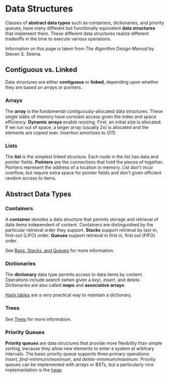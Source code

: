 # Data Structures

Classes of **abstract data types** such as containers, dictionaries, and
priority queues, have many different but functionally equivalent **data
structures** that implement them. These different data structures realize
different tradeoffs in the time to execute various operations.

Information on this page is taken from _The Algorithm Design Manual_ by Steven
S. Skiena.

## Contiguous vs. Linked

Data structures are either **contiguous** or **linked**, depending upon whether
they are based on arrays or pointers.

### Arrays

The **array** is the fundamental contiguously-allocated data structures. These
single slabs of memory have constant access given the index and space
efficiency. **Dynamic arrays** enable resizing. First, an initial size is
allocated. If we run out of space, a larger array (usually 2x) is allocated and
the elements are copied over. Insertion amortizes to $O(1)$.

### Lists

The **list** is the simplest linked structure. Each node in the list has data
and pointer fields. **Pointers** are the connections that hold the pieces of
together. Pointers represent the address of a location in memory. List don't
incur overflow, but require extra space for pointer fields and don't given
efficient random access to items.

## Abstract Data Types

### Containers

A **container** denotes a data structure that permits storage and retrieval of
data items independent of content. Containers are distinguished by the
particular retrieval order they support. **Stacks** support retrieval by
last-in, first-out (LIFO) order. **Queues** support retrieval in first in, first
out (FIFO) order.

See [Bags, Stacks, and Queues](bags-stacks-queues.org) for more information.

### Dictionaries

The **dictionary** data type permits access to data items by content. Operations
include _search_ (when given a _key_), _insert_, and _delete_. Dictionaries are
also called **maps** and **associative arrays**.

[Hash tables](./hash-tables.org) are a very practical way to maintain a
dictionary.

### Trees

See [Trees](./trees.org) for more information.

### Priority Queues

**Priority queues** are data structures that provide more flexibility than
simple sorting, because they allow new elements to enter a system at arbitrary
intervals. The basic priority queue supports three primary operations: _insert_,
_find-minimum/maximum_, and _delete-minimum/maximum_. Priority queues can be
implemented with arrays or BSTs, but a particularly nice implementation is the
[heap](./heaps.org).
